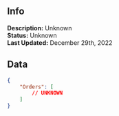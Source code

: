 ## Info
**Description:** Unknown\
**Status:** Unknown\
**Last Updated:** December 29th, 2022

## Data
```json
{
    "Orders": [
        // UNKNOWN
    ]
}
```
